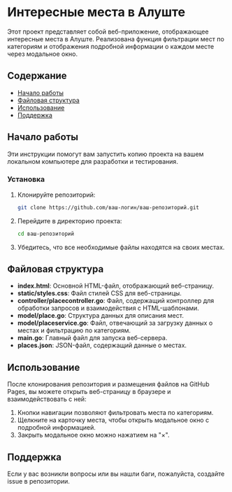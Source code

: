 # Интересные места в Алуште

Этот проект представляет собой веб-приложение, отображающее интересные места в Алуште. Реализована функция фильтрации мест по категориям и отображения подробной информации о каждом месте через модальное окно.

## Содержание

- [Начало работы](#начало-работы)
- [Файловая структура](#файловая-структура)
- [Использование](#использование)
- [Поддержка](#поддержка)

## Начало работы

Эти инструкции помогут вам запустить копию проекта на вашем локальном компьютере для разработки и тестирования.

### Установка

1. Клонируйте репозиторий:
    ```sh
    git clone https://github.com/ваш-логин/ваш-репозиторий.git
    ```
2. Перейдите в директорию проекта:
    ```sh
    cd ваш-репозиторий
    ```
3. Убедитесь, что все необходимые файлы находятся на своих местах.

## Файловая структура

- **index.html**: Основной HTML-файл, отображающий веб-страницу.
- **static/styles.css**: Файл стилей CSS для веб-страницы.
- **controller/placecontroller.go**: Файл, содержащий контроллер для обработки запросов и взаимодействия с HTML-шаблонами.
- **model/place.go**: Структура данных для описания мест.
- **model/placeservice.go**: Файл, отвечающий за загрузку данных о местах и фильтрацию по категориям.
- **main.go**: Главный файл для запуска веб-сервера.
- **places.json**: JSON-файл, содержащий данные о местах.

## Использование

После клонирования репозитория и размещения файлов на GitHub Pages, вы можете открыть веб-страницу в браузере и взаимодействовать с ней:

1. Кнопки навигации позволяют фильтровать места по категориям.
2. Щелкните на карточку места, чтобы открыть модальное окно с подробной информацией.
3. Закрыть модальное окно можно нажатием на "×".

## Поддержка

Если у вас возникли вопросы или вы нашли баги, пожалуйста, создайте issue в репозитории.



